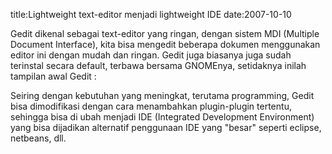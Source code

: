 title:Lightweight text-editor menjadi lightweight IDE
date:2007-10-10

Gedit dikenal sebagai text-editor yang ringan, dengan sistem MDI (Multiple Document Interface), kita bisa mengedit beberapa dokumen menggunakan editor ini dengan mudah dan ringan. Gedit juga biasanya juga sudah terinstal secara default, terbawa bersama GNOMEnya, setidaknya inilah tampilan awal Gedit :

Seiring dengan kebutuhan yang meningkat, terutama programming, Gedit bisa dimodifikasi dengan cara menambahkan plugin-plugin tertentu, sehingga bisa di ubah menjadi IDE (Integrated Development Environment) yang bisa dijadikan alternatif penggunaan IDE yang "besar" seperti eclipse, netbeans, dll.
